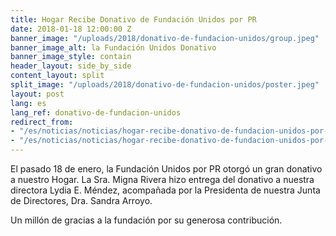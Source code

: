 ```yaml
---
title: Hogar Recibe Donativo de Fundación Unidos por PR
date: 2018-01-18 12:00:00 Z
banner_image: "/uploads/2018/donativo-de-fundacion-unidos/group.jpeg"
banner_image_alt: la Fundación Unidos Donativo
banner_image_style: contain
header_layout: side_by_side
content_layout: split
split_image: "/uploads/2018/donativo-de-fundacion-unidos/poster.jpeg"
layout: post
lang: es
lang_ref: donativo-de-fundacion-unidos
redirect_from:
- "/es/noticias/noticias/hogar-recibe-donativo-de-fundacion-unidos-por-pr"
- "/es/noticias/noticias/hogar-recibe-donativo-de-fundacion-unidos-por-pr/"
---
```


El pasado 18 de enero, la Fundación Unidos por PR otorgó un gran donativo a nuestro Hogar. La Sra. Migna Rivera hizo entrega del donativo a nuestra directora Lydia E. Méndez, acompañada por la Presidenta de nuestra Junta de Directores, Dra. Sandra Arroyo.

Un millón de gracias a la fundación por su generosa contribución.
